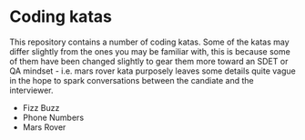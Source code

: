 # Coding katas
This repository contains a number of coding katas. Some of the katas may differ slightly from the ones you may be familiar with, this is because some of them have been changed slightly to gear them more toward an SDET or QA mindset - i.e. mars rover kata purposely leaves some details quite vague in the hope to spark conversations between the candiate and the interviewer.

* Fizz Buzz
* Phone Numbers
* Mars Rover
